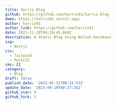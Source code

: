 ```yaml
---
title: Harris Blog
github: https://github.com/harris91/harris-blog
demo: https://harris91.vercel.app/
author: harris91
author_link: https://github.com/harris91
date: 2023-11-28T04:29:45.848Z
description: A Static Blog Using Notion Database
ssg:
  - Nextjs
css:
  - Tailwind
  - PostCSS
cms: []
category:
  - Blog
draft: false
publish_date: '2023-02-21T00:15:53Z'
update_date: '2023-09-19T00:27:35Z'
github_star: 9
github_fork: 3
---
```

